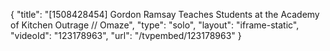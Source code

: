 {
    "title": "[1508428454] Gordon Ramsay Teaches Students at the Academy of Kitchen Outrage \/\/ Omaze",
    "type": "solo",
    "layout": "iframe-static",
    "videoId": "123178963",
    "url": "\/tvpembed\/123178963"
}